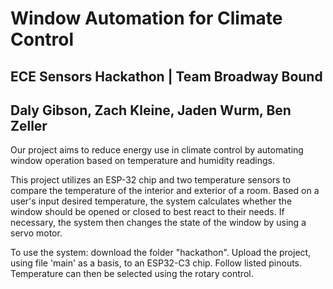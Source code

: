 # Window Automation for Climate Control
## ECE Sensors Hackathon | Team Broadway Bound
## Daly Gibson, Zach Kleine, Jaden Wurm, Ben Zeller

Our project aims to reduce energy use in climate control by automating window operation based on temperature and humidity readings. 

This project utilizes an ESP-32 chip and two temperature sensors to compare the temperature of the interior and exterior of a room. Based on a user's input desired temperature, the system calculates whether the window should be opened or closed to best react to their needs. If necessary, the system then changes the state of the window by using a servo motor. 

To use the system: download the folder "hackathon". Upload the project, using file 'main' as a basis, to an ESP32-C3 chip. Follow listed pinouts. Temperature can then be selected using the rotary control. 
